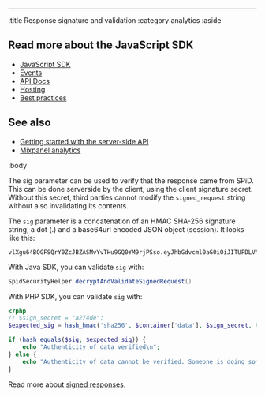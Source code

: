 --------------------------------------------------------------------------------
:title Response signature and validation
:category analytics
:aside

## Read more about the JavaScript SDK

- [JavaScript SDK](/sdks/javascript/)
- [Events](/sdks/js-2x/events/)
- [API Docs](/sdks/js-2x/api-docs/)
- [Hosting](/sdks/js-2x/hosting/)
- [Best practices](/sdks/js-2x/best-practices/)

## See also

- [Getting started with the server-side API](/getting-started/)
- [Mixpanel analytics](/mixpanel/analytics/)

:body

The sig parameter can be used to verify that the response came from SPiD. This
can be done serverside by the client, using the client signature secret. Without
this secret, third parties cannot modify the `signed_request` string without
also invalidating its contents.

The `sig` parameter is a concatenation of an HMAC SHA-256 signature string, a dot
(.) and a base64url encoded JSON object (session). It looks like this:

```text
vlXgu64BQGFSQrY0ZcJBZASMvYvTHu9GQ0YM9rjPSso.eyJhbGdvcml0aG0iOiJITUFDLVNIQTI1NiIsIjAiOiJwYXlsb2FkIn0
```

With Java SDK, you can validate `sig` with:

```java
SpidSecurityHelper.decryptAndValidateSignedRequest()
```

With PHP SDK, you can validate `sig` with:

```php
<?php
// $sign_secret = "a274de";
$expected_sig = hash_hmac('sha256', $container['data'], $sign_secret, true);

if (hash_equals($sig, $expected_sig)) {
    echo "Authenticity of data verified\n";
} else {
    echo "Authenticity of data cannot be verified. Someone is doing something naughty!\n";
}
```

Read more about [signed responses](/endpoints/#signed-responses).
